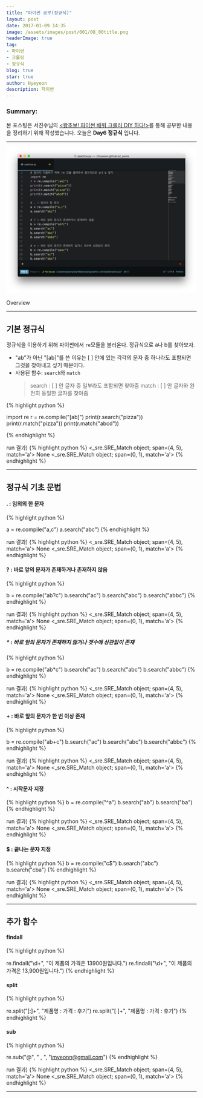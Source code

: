 ```yaml
---
title: "파이썬 공부(정규식)"
layout: post
date: 2017-01-09 14:35
image: /assets/images/post/001/08_00title.png
headerImage: true
tag:
- 파이썬
- 크롤링
- 정규식
blog: true
star: true
author: Hyeyeon
description: 파이썬
---
```


### Summary:

본 포스팅은 서진수님의 [<왕초보! 파이썬 배워 크롤러 DIY 하다!>](https://www.kyobobook.co.kr/product/detailViewKor.laf?mallGb=KOR&ejkGb=KOR&barcode=9791195484720&orderClick=JAj)를 통해 공부한 내용을 정리하기 위해 작성했습니다. 오늘은 **Day6 정규식** 입니다.

---

![pic1](/assets/images/post/001/08_01.png)
<figcaption class="caption">Overview</figcaption>



---
## 기본 정규식

정규식을 이용하기 위해 파이썬에서 `re`모듈을 불러온다. 정규식으로 a나 b를 찾아보자.

* "ab"가 아닌 "[ab]"를 쓴 이유는 [ ] 안에 있는 각각의 문자 중 하나라도 포함되면 그것을 찾아내고 싶기 때문이다.
* 사용된 함수: `search`와 `match`
  > search  : [ ] 안 글자 중 일부라도 포함되면 찾아줌
  > match   : [ ] 안 글자와 완전히 동일한 글자를 찾아줌


{% highlight python %}

import re
r = re.compile("[ab]")
print(r.search("pizza"))
print(r.match("pizza"))
print(r.match("abcd"))

{% endhighlight %}

run 결과)
{% highlight python %}
<_sre.SRE_Match object; span=(4, 5), match='a'>
None
<_sre.SRE_Match object; span=(0, 1), match='a'>
{% endhighlight %}


---
## 정규식 기초 문법

#### . : 임의의 한 문자

{% highlight python %}

a = re.compile("a,c")
a.search("abc")
{% endhighlight %}

run 결과)
{% highlight python %}
<_sre.SRE_Match object; span=(4, 5), match='a'>
None
<_sre.SRE_Match object; span=(0, 1), match='a'>
{% endhighlight %}


#### ? : 바로 앞의 문자가 존재하거나 존재하지 않음

{% highlight python %}

b = re.compile("ab?c")
b.search("ac")
b.search("abc")
b.search("abbc")
{% endhighlight %}

run 결과)
{% highlight python %}
<_sre.SRE_Match object; span=(4, 5), match='a'>
None
<_sre.SRE_Match object; span=(0, 1), match='a'>
{% endhighlight %}


##### * : 바로 앞의 문자가 존재하지 않거나 갯수에 상관없이 존재

{% highlight python %}

b = re.compile("ab*c")
b.search("ac")
b.search("abc")
b.search("abbc")
{% endhighlight %}

run 결과)
{% highlight python %}
<_sre.SRE_Match object; span=(4, 5), match='a'>
None
<_sre.SRE_Match object; span=(0, 1), match='a'>
{% endhighlight %}


#### + : 바로 앞의 문자가 한 번 이상 존재

{% highlight python %}

b = re.compile("ab+c")
b.search("ac")
b.search("abc")
b.search("abbc")
{% endhighlight %}


run 결과)
{% highlight python %}
<_sre.SRE_Match object; span=(4, 5), match='a'>
None
<_sre.SRE_Match object; span=(0, 1), match='a'>
{% endhighlight %}


#### ^ : 시작문자 지정
{% highlight python %}
b = re.compile("^a")
b.search("ab")
b.search("ba")
{% endhighlight %}

run 결과)
{% highlight python %}
<_sre.SRE_Match object; span=(4, 5), match='a'>
None
<_sre.SRE_Match object; span=(0, 1), match='a'>
{% endhighlight %}



#### $ : 끝나는 문자 지정

{% highlight python %}
b = re.compile("c$")
b.search("abc")
b.search("cba")
{% endhighlight %}

run 결과)
{% highlight python %}
<_sre.SRE_Match object; span=(4, 5), match='a'>
None
<_sre.SRE_Match object; span=(0, 1), match='a'>
{% endhighlight %}





---
## 추가 함수

#### findall

{% highlight python %}

re.findall("\d+", "이 제품의 가격은 13900원입니다.")
re.findall("\d+", "이 제품의 가격은 13,900원입니다.")
{% endhighlight %}


#### split

{% highlight python %}

re.split("[:]+", "제품명 : 가격 : 후기")
re.split("[ ]+", "제품명 : 가격 : 후기")
{% endhighlight %}


#### sub

{% highlight python %}

re.sub("@", " , ", "imyeonn@gmail.com")
{% endhighlight %}


run 결과)
{% highlight python %}
<_sre.SRE_Match object; span=(4, 5), match='a'>
None
<_sre.SRE_Match object; span=(0, 1), match='a'>
{% endhighlight %}


---
